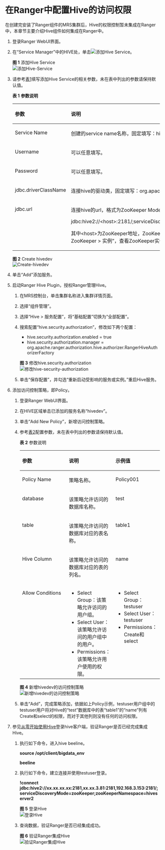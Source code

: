 # 在Ranger中配置Hive的访问权限<a name="ZH-CN_TOPIC_0207621832"></a>

在创建完安装了Ranger组件的MRS集群后，Hive的权限控制暂未集成在Ranger中，本章节主要介绍Hive组件如何集成在Ranger中。

1.  登录Ranger WebUI界面。
2.  在“Service Manager”中的HIVE处，单击![](figures/zh-cn_image_0213708721.png)添加Hive Service。

    **图 1**  添加Hive Service<a name="fig1355517248383"></a>  
    ![](figures/添加Hive-Service.png "添加Hive-Service")

3.  请参考[表1](#table54444329411)填写添加Hive Service的相关参数，未在表中列出的参数请保持默认值。

    **表 1** **参数说明**

    <a name="table54444329411"></a>
    <table><thead align="left"><tr id="row1844243264112"><th class="cellrowborder" valign="top" width="33.33333333333333%" id="mcps1.2.4.1.1"><p id="p12442193220418"><a name="p12442193220418"></a><a name="p12442193220418"></a>参数</p>
    </th>
    <th class="cellrowborder" valign="top" width="33.33333333333333%" id="mcps1.2.4.1.2"><p id="p1744210322416"><a name="p1744210322416"></a><a name="p1744210322416"></a>说明</p>
    </th>
    <th class="cellrowborder" valign="top" width="33.33333333333333%" id="mcps1.2.4.1.3"><p id="p84421328419"><a name="p84421328419"></a><a name="p84421328419"></a>示例值</p>
    </th>
    </tr>
    </thead>
    <tbody><tr id="row644393284112"><td class="cellrowborder" valign="top" width="33.33333333333333%" headers="mcps1.2.4.1.1 "><p id="p18442232184110"><a name="p18442232184110"></a><a name="p18442232184110"></a><span>Service Name</span></p>
    </td>
    <td class="cellrowborder" valign="top" width="33.33333333333333%" headers="mcps1.2.4.1.2 "><p id="p8442203254115"><a name="p8442203254115"></a><a name="p8442203254115"></a>创建的service name名称，固定填写：hivedev。</p>
    </td>
    <td class="cellrowborder" valign="top" width="33.33333333333333%" headers="mcps1.2.4.1.3 "><p id="p14442133211411"><a name="p14442133211411"></a><a name="p14442133211411"></a>hivedev</p>
    </td>
    </tr>
    <tr id="row34433328419"><td class="cellrowborder" valign="top" width="33.33333333333333%" headers="mcps1.2.4.1.1 "><p id="p6443153216418"><a name="p6443153216418"></a><a name="p6443153216418"></a><span>Username</span></p>
    </td>
    <td class="cellrowborder" valign="top" width="33.33333333333333%" headers="mcps1.2.4.1.2 "><p id="p12443832114118"><a name="p12443832114118"></a><a name="p12443832114118"></a>可以任意填写。</p>
    </td>
    <td class="cellrowborder" valign="top" width="33.33333333333333%" headers="mcps1.2.4.1.3 "><p id="p0443532194110"><a name="p0443532194110"></a><a name="p0443532194110"></a>admin</p>
    </td>
    </tr>
    <tr id="row74431532164110"><td class="cellrowborder" valign="top" width="33.33333333333333%" headers="mcps1.2.4.1.1 "><p id="p544313323411"><a name="p544313323411"></a><a name="p544313323411"></a><span>Password</span></p>
    </td>
    <td class="cellrowborder" valign="top" width="33.33333333333333%" headers="mcps1.2.4.1.2 "><p id="p7443133224114"><a name="p7443133224114"></a><a name="p7443133224114"></a>可以任意填写。</p>
    </td>
    <td class="cellrowborder" valign="top" width="33.33333333333333%" headers="mcps1.2.4.1.3 "><p id="p044333212412"><a name="p044333212412"></a><a name="p044333212412"></a>-</p>
    </td>
    </tr>
    <tr id="row144353274113"><td class="cellrowborder" valign="top" width="33.33333333333333%" headers="mcps1.2.4.1.1 "><p id="p94431332194118"><a name="p94431332194118"></a><a name="p94431332194118"></a><span>jdbc.driverClassName</span></p>
    </td>
    <td class="cellrowborder" valign="top" width="33.33333333333333%" headers="mcps1.2.4.1.2 "><p id="p14431132144114"><a name="p14431132144114"></a><a name="p14431132144114"></a>连接hive的驱动类，固定填写：org.apache.hive.jdbc.HiveDriver。</p>
    </td>
    <td class="cellrowborder" valign="top" width="33.33333333333333%" headers="mcps1.2.4.1.3 "><p id="p5443153210414"><a name="p5443153210414"></a><a name="p5443153210414"></a>org.apache.hive.jdbc.HiveDriver</p>
    </td>
    </tr>
    <tr id="row104441332194110"><td class="cellrowborder" valign="top" width="33.33333333333333%" headers="mcps1.2.4.1.1 "><p id="p13443123216418"><a name="p13443123216418"></a><a name="p13443123216418"></a><span>jdbc.url</span></p>
    </td>
    <td class="cellrowborder" valign="top" width="33.33333333333333%" headers="mcps1.2.4.1.2 "><p id="p15443132174118"><a name="p15443132174118"></a><a name="p15443132174118"></a>连接hive的url，格式为ZooKeeper Mode：</p>
    <p id="p11444132204117"><a name="p11444132204117"></a><a name="p11444132204117"></a>jdbc:hive2://&lt;host&gt;:2181/;serviceDiscoveryMode=zooKeeper;zooKeeperNamespace=hiveserver2</p>
    <p id="p717612451575"><a name="p717612451575"></a><a name="p717612451575"></a>其中&lt;host&gt;为ZooKeeper地址，ZooKeeper地址可通过<span>登录MRS Manager然后选择“服务管理 </span><span>&gt;</span><span> ZooKeeper </span><span>&gt;</span><span> 实例”，查看ZooKeeper实例的“管理IP”地址获取。</span></p>
    </td>
    <td class="cellrowborder" valign="top" width="33.33333333333333%" headers="mcps1.2.4.1.3 "><p id="p12444163244112"><a name="p12444163244112"></a><a name="p12444163244112"></a>jdbc:hive2://xx.xx.xx.xx:2181,xx.xx.xx.xx:2181,xx.xx.xx.xx:2181/;serviceDiscoveryMode=zooKeeper;zooKeeperNamespace=hiveserver2</p>
    </td>
    </tr>
    </tbody>
    </table>

    **图 2**  Create hivedev<a name="fig39091316015"></a>  
    ![](figures/Create-hivedev.png "Create-hivedev")

4.  单击“Add”添加服务。
5.  启动Ranger Hive Plugin，授权Ranger管理Hive。
    1.  在MRS控制台，单击集群名称进入集群详情页面。
    2.  选择“组件管理”。
    3.  选择“Hive \> 服务配置”，将“基础配置”切换为“全部配置”。
    4.  搜索配置“hive.security.authorization”，修改如下两个配置：

        -   hive.security.authorization.enabled = true
        -   hive.security.authorization.manager = org.apache.ranger.authorization.hive.authorizer.RangerHiveAuthorizerFactory

        **图 3**  修改hive.security.authorization<a name="fig225610511416"></a>  
        ![](figures/修改hive-security-authorization.png "修改hive-security-authorization")

    5.  单击“保存配置”，并勾选“重新启动受影响的服务或实例。”重启Hive服务。

6.  添加访问控制策略，即Policy。
    1.  登录Ranger WebUI界面。
    2.  在HIVE区域单击已添加的服务名称“hivedev”。
    3.  单击“Add New Policy”，新增访问控制策略。
    4.  参考[表2](#table116322231534)配置参数，未在表中列出的参数请保持默认值。

        **表 2**  参数说明

        <a name="table116322231534"></a>
        <table><thead align="left"><tr id="row11633152314316"><th class="cellrowborder" valign="top" width="33.33333333333333%" id="mcps1.2.4.1.1"><p id="p1260833016420"><a name="p1260833016420"></a><a name="p1260833016420"></a>参数</p>
        </th>
        <th class="cellrowborder" valign="top" width="33.33333333333333%" id="mcps1.2.4.1.2"><p id="p156082301046"><a name="p156082301046"></a><a name="p156082301046"></a>说明</p>
        </th>
        <th class="cellrowborder" valign="top" width="33.33333333333333%" id="mcps1.2.4.1.3"><p id="p1060811302417"><a name="p1060811302417"></a><a name="p1060811302417"></a>示例值</p>
        </th>
        </tr>
        </thead>
        <tbody><tr id="row1163310231234"><td class="cellrowborder" valign="top" width="33.33333333333333%" headers="mcps1.2.4.1.1 "><p id="p1865510429816"><a name="p1865510429816"></a><a name="p1865510429816"></a>Policy Name</p>
        </td>
        <td class="cellrowborder" valign="top" width="33.33333333333333%" headers="mcps1.2.4.1.2 "><p id="p19547132615414"><a name="p19547132615414"></a><a name="p19547132615414"></a>策略名称。</p>
        </td>
        <td class="cellrowborder" valign="top" width="33.33333333333333%" headers="mcps1.2.4.1.3 "><p id="p46331231316"><a name="p46331231316"></a><a name="p46331231316"></a>Policy001</p>
        </td>
        </tr>
        <tr id="row9633142318314"><td class="cellrowborder" valign="top" width="33.33333333333333%" headers="mcps1.2.4.1.1 "><p id="p11633172313315"><a name="p11633172313315"></a><a name="p11633172313315"></a>database</p>
        </td>
        <td class="cellrowborder" valign="top" width="33.33333333333333%" headers="mcps1.2.4.1.2 "><p id="p45473261944"><a name="p45473261944"></a><a name="p45473261944"></a>该策略允许访问的数据库名称。</p>
        </td>
        <td class="cellrowborder" valign="top" width="33.33333333333333%" headers="mcps1.2.4.1.3 "><p id="p2063314239314"><a name="p2063314239314"></a><a name="p2063314239314"></a>test</p>
        </td>
        </tr>
        <tr id="row863372320317"><td class="cellrowborder" valign="top" width="33.33333333333333%" headers="mcps1.2.4.1.1 "><p id="p16335231835"><a name="p16335231835"></a><a name="p16335231835"></a>table</p>
        </td>
        <td class="cellrowborder" valign="top" width="33.33333333333333%" headers="mcps1.2.4.1.2 "><p id="p054718261244"><a name="p054718261244"></a><a name="p054718261244"></a>该策略允许访问的数据库对应的表名称。</p>
        </td>
        <td class="cellrowborder" valign="top" width="33.33333333333333%" headers="mcps1.2.4.1.3 "><p id="p176331023136"><a name="p176331023136"></a><a name="p176331023136"></a>table1</p>
        </td>
        </tr>
        <tr id="row1663420237318"><td class="cellrowborder" valign="top" width="33.33333333333333%" headers="mcps1.2.4.1.1 "><p id="p663414239318"><a name="p663414239318"></a><a name="p663414239318"></a><span>Hive Column</span></p>
        </td>
        <td class="cellrowborder" valign="top" width="33.33333333333333%" headers="mcps1.2.4.1.2 "><p id="p1754752616416"><a name="p1754752616416"></a><a name="p1754752616416"></a>该策略允许访问的数据库对应的表的列名。</p>
        </td>
        <td class="cellrowborder" valign="top" width="33.33333333333333%" headers="mcps1.2.4.1.3 "><p id="p1063412318311"><a name="p1063412318311"></a><a name="p1063412318311"></a>name</p>
        </td>
        </tr>
        <tr id="row463413231318"><td class="cellrowborder" valign="top" width="33.33333333333333%" headers="mcps1.2.4.1.1 "><p id="p1263412231934"><a name="p1263412231934"></a><a name="p1263412231934"></a>Allow Conditions</p>
        </td>
        <td class="cellrowborder" valign="top" width="33.33333333333333%" headers="mcps1.2.4.1.2 "><a name="ul291972075620"></a><a name="ul291972075620"></a><ul id="ul291972075620"><li>Select Group：该策略允许访问的用户组。</li><li>Select User：该策略允许访问的用户组中的用户。</li><li>Permissions：该策略允许用户使用的权限。</li></ul>
        </td>
        <td class="cellrowborder" valign="top" width="33.33333333333333%" headers="mcps1.2.4.1.3 "><a name="ul11428874228"></a><a name="ul11428874228"></a><ul id="ul11428874228"><li>Select Group：testuser</li><li>Select User：testuser</li><li>Permissions：Create和select</li></ul>
        </td>
        </tr>
        </tbody>
        </table>

        **图 4**  新增hivedev的访问控制策略<a name="fig2047532791212"></a>  
        ![](figures/新增hivedev的访问控制策略.png "新增hivedev的访问控制策略")

    5.  单击“Add”，完成策略添加，依据如上Policy示例，testuser用户组中的testuser用户将对Hive的“test”数据库中的表“table1”的“name”列有Create和select的权限，而对于其他列则没有任何的访问权限。

7.  参见[从零开始使用Hive](从零开始使用Hive.md)登录hive客户端，验证Ranger是否已经完成集成Hive。
    1.  执行如下命令，进入hive beeline。

        **source /opt/client/bigdata\_env**

        **beeline**

    2.  执行如下命令，建立连接并使用testuser登录。

        **!connect jdbc:hive2://xx.xx.xx.xx:2181,xx.xx.3.81:2181,192.168.3.153:2181/;serviceDiscoveryMode=zooKeeper;zooKeeperNamespace=hiveserver2**

        **图 5**  登录Hive<a name="fig6187121122713"></a>  
        ![](figures/登录Hive.png "登录Hive")

    3.  查询数据，验证Ranger是否已经集成成功。

        **图 6**  验证Ranger集成Hive<a name="fig19585153615368"></a>  
        ![](figures/验证Ranger集成Hive.png "验证Ranger集成Hive")



